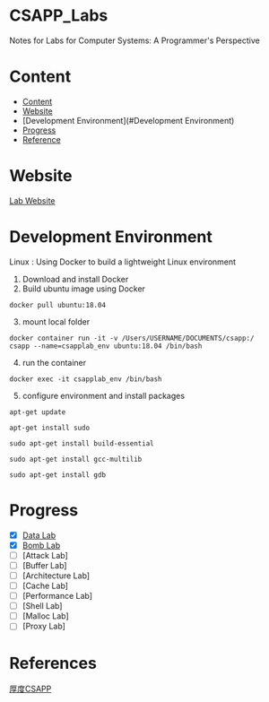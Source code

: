 # CSAPP_Labs
Notes for Labs for Computer Systems: A Programmer's Perspective

# Content

- [Content](#Content)
- [Website](#Website)
- [Development Environment](#Development Environment)
- [Progress](#Progress)
- [Reference](#Reference)


# Website
[Lab Website](http://csapp.cs.cmu.edu/3e/labs.html)


# Development Environment

Linux : Using Docker to build a lightweight Linux environment

1. Download and install Docker
2. Build ubuntu image using Docker
```
docker pull ubuntu:18.04
```
3. mount local folder
```
docker container run -it -v /Users/USERNAME/DOCUMENTS/csapp:/
csapp --name=csapplab_env ubuntu:18.04 /bin/bash
```
4. run the container
```
docker exec -it csapplab_env /bin/bash
```
5. configure environment and install packages
```
apt-get update
```
```
apt-get install sudo
```
```
sudo apt-get install build-essential
```
```
sudo apt-get install gcc-multilib
```
```
sudo apt-get install gdb
```


# Progress
- [x] [Data Lab](https://github.com/Lizhao-Liu/CSAPP_Labs/tree/main/Data%20Lab)
- [x] [Bomb Lab](https://github.com/Lizhao-Liu/CSAPP_Labs/tree/main/Bomb%20Lab)
- [ ] [Attack Lab]
- [ ] [Buffer Lab]
- [ ] [Architecture Lab]
- [ ] [Cache Lab]
- [ ] [Performance Lab]
- [ ] [Shell Lab]
- [ ] [Malloc Lab]
- [ ] [Proxy Lab]

# References
[厚度CSAPP](https://wdxtub.com/csapp/thick-csapp-lab-1/2016/04/16)
